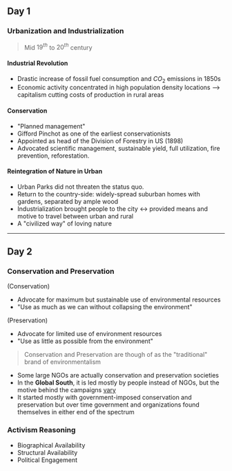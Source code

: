 ## Day 1
### Urbanization and Industrialization
> Mid ${} 19^{th}$ to $20^{th}$ century
#### Industrial Revolution
- Drastic increase of fossil fuel consumption and $CO_2$ emissions in 1850s
- Economic activity concentrated in high population density locations --> capitalism cutting costs of production in rural areas

#### Conservation
- "Planned management"
- Gifford Pinchot as one of the earliest conservationists
- Appointed as head of the Division of Forestry in US (1898)
- Advocated scientific management, sustainable yield, full utilization, fire prevention, reforestation.

#### Reintegration of Nature in Urban
- Urban Parks did not threaten the status quo.
- Return to the country-side: widely-spread suburban homes with gardens, separated by ample wood
- Industrialization brought people to the city <-> provided means and motive to travel between urban and rural
- A "civilized way" of loving nature
--- 
## Day 2
### Conservation and Preservation
(Conservation)
- Advocate for maximum but sustainable use of environmental resources
- "Use as much as we can without collapsing the environment"

(Preservation)
- Advocate for limited use of environment resources
- "Use as little as possible from the environment"

> Conservation and Preservation are though of as the "traditional" brand of environmentalism

- Some large NGOs are actually conservation and preservation societies
- In the **Global South**, it is led mostly by people instead of NGOs, but the motive behind the campaigns <u>vary</u>
- It started mostly with government-imposed conservation and preservation but over time government and organizations found themselves in either end of the spectrum
### Activism Reasoning
- Biographical Availability
- Structural Availability
- Political Engagement